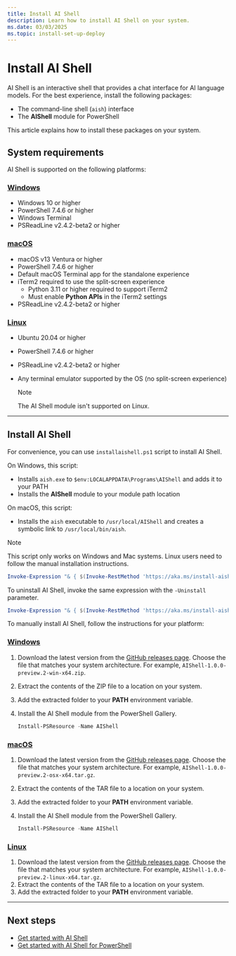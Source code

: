 ```yaml
---
title: Install AI Shell
description: Learn how to install AI Shell on your system.
ms.date: 03/03/2025
ms.topic: install-set-up-deploy
---
```

# Install AI Shell

AI Shell is an interactive shell that provides a chat interface for AI language models. For the best
experience, install the following packages:

- The command-line shell (`aish`) interface
- The **AIShell** module for PowerShell

This article explains how to install these packages on your system.

## System requirements

AI Shell is supported on the following platforms:

<!-- markdownlint-disable MD023 MD024 MD051 -->
### [Windows](#tab/windows)

- Windows 10 or higher
- PowerShell 7.4.6 or higher
- Windows Terminal
- PSReadLine v2.4.2-beta2 or higher

### [macOS](#tab/macos)

- macOS v13 Ventura or higher
- PowerShell 7.4.6 or higher
- Default macOS Terminal app for the standalone experience
- iTerm2 required to use the split-screen experience
  - Python 3.11 or higher required to support iTerm2
  - Must enable **Python APIs** in the iTerm2 settings
- PSReadLine v2.4.2-beta2 or higher

### [Linux](#tab/linux)

- Ubuntu 20.04 or higher
- PowerShell 7.4.6 or higher
- PSReadLine v2.4.2-beta2 or higher
- Any terminal emulator supported by the OS (no split-screen experience)

  > [!NOTE]
  > The AI Shell module isn't supported on Linux.

<!-- markdownlint-enable MD023 MD024 MD051 -->

---

## Install AI Shell

For convenience, you can use `installaishell.ps1` script to install AI Shell.

On Windows, this script:

- Installs `aish.exe` to `$env:LOCALAPPDATA\Programs\AIShell` and adds it to your PATH
- Installs the **AIShell** module to your module path location

On macOS, this script:

- Installs the `aish` executable to `/usr/local/AIShell` and creates a symbolic link to
  `/usr/local/bin/aish`.

> [!NOTE]
> This script only works on Windows and Mac systems. Linux users need to follow the manual
> installation instructions.

```powershell
Invoke-Expression "& { $(Invoke-RestMethod 'https://aka.ms/install-aishell.ps1') }"
```

To uninstall AI Shell, invoke the same expression with the `-Uninstall` parameter.

```powershell
Invoke-Expression "& { $(Invoke-RestMethod 'https://aka.ms/install-aishell.ps1') } -Uninstall"
```

To manually install AI Shell, follow the instructions for your platform:

<!-- markdownlint-disable MD023 MD024 MD051 -->
### [Windows](#tab/windows)

1. Download the latest version from the [GitHub releases page][03]. Choose the file that matches
   your system architecture. For example, `AIShell-1.0.0-preview.2-win-x64.zip`.
1. Extract the contents of the ZIP file to a location on your system.
1. Add the extracted folder to your **PATH** environment variable.
1. Install the AI Shell module from the PowerShell Gallery.

   ```powershell
   Install-PSResource -Name AIShell
   ```

### [macOS](#tab/macos)

1. Download the latest version from the [GitHub releases page][03]. Choose the file that matches
   your system architecture. For example, `AIShell-1.0.0-preview.2-osx-x64.tar.gz`.
1. Extract the contents of the TAR file to a location on your system.
1. Add the extracted folder to your **PATH** environment variable.
1. Install the AI Shell module from the PowerShell Gallery.

   ```powershell
   Install-PSResource -Name AIShell
   ```

### [Linux](#tab/linux)

1. Download the latest version from the [GitHub releases page][03]. Choose the file that matches
   your system architecture. For example, `AIShell-1.0.0-preview.2-linux-x64.tar.gz`.
1. Extract the contents of the TAR file to a location on your system.
1. Add the extracted folder to your **PATH** environment variable.

<!-- markdownlint-enable MD023 MD024 MD051 -->

---

## Next steps

- [Get started with AI Shell][02]
- [Get started with AI Shell for PowerShell][01]

<!-- link references -->
[01]: get-started/aishell-powershell.md
[02]: get-started/aishell-standalone.md
[03]: https://github.com/PowerShell/ProjectMercury/releases/latest
